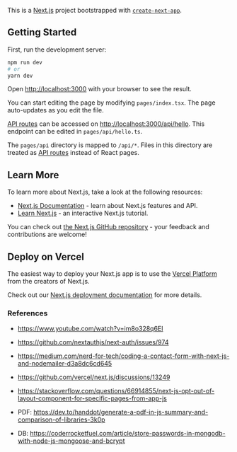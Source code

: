 This is a [Next.js](https://nextjs.org/) project bootstrapped with [`create-next-app`](https://github.com/vercel/next.js/tree/canary/packages/create-next-app).

## Getting Started

First, run the development server:

```bash
npm run dev
# or
yarn dev
```

Open [http://localhost:3000](http://localhost:3000) with your browser to see the result.

You can start editing the page by modifying `pages/index.tsx`. The page auto-updates as you edit the file.

[API routes](https://nextjs.org/docs/api-routes/introduction) can be accessed on [http://localhost:3000/api/hello](http://localhost:3000/api/hello). This endpoint can be edited in `pages/api/hello.ts`.

The `pages/api` directory is mapped to `/api/*`. Files in this directory are treated as [API routes](https://nextjs.org/docs/api-routes/introduction) instead of React pages.

## Learn More

To learn more about Next.js, take a look at the following resources:

- [Next.js Documentation](https://nextjs.org/docs) - learn about Next.js features and API.
- [Learn Next.js](https://nextjs.org/learn) - an interactive Next.js tutorial.

You can check out [the Next.js GitHub repository](https://github.com/vercel/next.js/) - your feedback and contributions are welcome!

## Deploy on Vercel

The easiest way to deploy your Next.js app is to use the [Vercel Platform](https://vercel.com/new?utm_medium=default-template&filter=next.js&utm_source=create-next-app&utm_campaign=create-next-app-readme) from the creators of Next.js.

Check out our [Next.js deployment documentation](https://nextjs.org/docs/deployment) for more details.


### References
- https://www.youtube.com/watch?v=im8o328q6EI
- https://github.com/nextauthjs/next-auth/issues/974
- https://medium.com/nerd-for-tech/coding-a-contact-form-with-next-js-and-nodemailer-d3a8dc6cd645
- https://github.com/vercel/next.js/discussions/13249
- https://stackoverflow.com/questions/66914855/next-js-opt-out-of-layout-component-for-specific-pages-from-app-js

- PDF: https://dev.to/handdot/generate-a-pdf-in-js-summary-and-comparison-of-libraries-3k0p
- DB: https://coderrocketfuel.com/article/store-passwords-in-mongodb-with-node-js-mongoose-and-bcrypt
